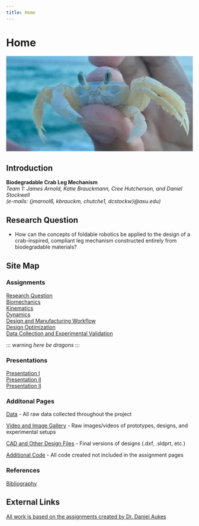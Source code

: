 ```yaml
---
title: Home
---
```


# Home

![alt_text](images/ghostCrab.jpg "Image of a ghost crab")

## Introduction

**Biodegradable Crab Leg Mechanism**  
_Team 1: James Arnold, Katie Brauckmann, Cree Hutcherson, and Daniel Stockwell_   
_(e-mails: {jmarnol6, kbrauckm, chutche1, dcstockw}@asu.edu)_

## Research Question

* How can the concepts of foldable robotics be applied to the design of a crab-inspired, compliant leg mechanism constructed entirely from biodegradable materials?

## Site Map

### Assignments

[Research Question](/assignment1)   
[Biomechanics](/assignment2)  
[Kinematics](https://nbviewer.jupyter.org/url/arnoldjames98.github.io/systemKinematics.ipynb)  
[Dynamics](https://nbviewer.jupyter.org/url/arnoldjames98.github.io/systemDynamicsAll.ipynb)  
[Design and Manufacturing Workflow](https://nbviewer.jupyter.org/url/arnoldjames98.github.io/designManufacturing.ipynb)  
[Design Optimization](https://nbviewer.jupyter.org/url/arnoldjames98.github.io/designOptimization.ipynb)  
[Data Collection and Experimental Validation](https://nbviewer.jupyter.org/url/arnoldjames98.github.io/dataCollection.ipynb)  

::: warning
*here be dragons*
:::

### Presentations

[Presentation I](/presentation1)  
[Presentation II](/presentation2)  
[Presentation II](/presentation2) 

### Additonal Pages

[Data](/data) - All raw data collected throughout the project   

[Video and Image Gallery](/videoImageGallery) - Raw images/videos of prototypes, designs, and experimental setups 
  
[CAD and Other Design Files](/cadDesignFiles) - Final versions of designs (.dxf, .sldprt, etc.) 
 
[Additional Code](/additionalCode) - All code created not included in the assignment pages   


### References 

[Bibliography](/bibliography)

## External Links

[All work is based on the assignments created by Dr. Daniel Aukes](https://egr557.github.io/)
